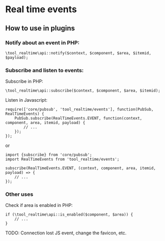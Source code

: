 # Real time events #

## How to use in plugins ##

### Notify about an event in PHP: ###

```
\tool_realtime\api::notify($context, $component, $area, $itemid, $payload);
```

### Subscribe and listen to events: ###

Subscribe in PHP:
```
\tool_realtime\api::subscribe($context, $component, $area, $itemid);
```
Listen in Javascript:
```
require(['core/pubsub', 'tool_realtime/events'], function(PubSub, RealTimeEvents) {
    PubSub.subscribe(RealTimeEvents.EVENT, function(context, component, area, itemid, payload) {
        // ...
    });
});
```
or
```
import {subscribe} from 'core/pubsub';
import RealTimeEvents from 'tool_realtime/events';

subscribe(RealTimeEvents.EVENT, (context, component, area, itemid, payload) => {
    // ...
});
```

### Other uses ###

Check if area is enabled in PHP:
```
if (\tool_realtime\api::is_enabled($component, $area)) {
    // ...
}
```


TODO: Connection lost JS event, change the favicon, etc.